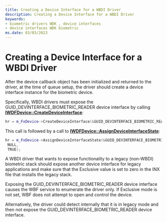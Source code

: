 ```yaml
---
title: Creating a Device Interface for a WBDI Driver
description: Creating a Device Interface for a WBDI Driver
keywords:
- biometric drivers WDK , device interfaces
- device interfaces WDK biometric
ms.date: 03/03/2023
---
```


# Creating a Device Interface for a WBDI Driver


After the device callback object has been initialized and returned to the driver, at the time of queue setup, the driver should create a device interface instance for the biometric device.

Specifically, WBDI drivers must expose the GUID\_DEVINTERFACE\_BIOMETRIC\_READER device interface by calling [**IWDFDevice::CreateDeviceInterface**](/windows-hardware/drivers/ddi/wudfddi/nf-wudfddi-iwdfdevice-createdeviceinterface):

```cpp
hr = m_FxDevice->CreateDeviceInterface(&GUID_DEVINTERFACE_BIOMETRIC_READER, NULL);
```

This call is followed by a call to [**IWDFDevice::AssignDeviceInterfaceState**](/windows-hardware/drivers/ddi/wudfddi/nf-wudfddi-iwdfdevice-assigndeviceinterfacestate):

```cpp
hr = m_FxDevice->AssignDeviceInterfaceState(&GUID_DEVINTERFACE_BIOMETRIC_READER,
 NULL,
 TRUE);
```

A WBDI driver that wants to expose functionality to a legacy (non-WBDI) biometric stack should expose another device interface for legacy applications and make sure that the Exclusive value is set to zero in the INX file that installs the legacy stack.

Exposing the GUID\_DEVINTERFACE\_BIOMETRIC\_READER device interface causes the WBF service to enumerate the driver only. If Exclusive mode is not set, WBF does not attempt to open and control the device.

Alternatively, the driver could detect internally that it is in legacy mode and then not expose the GUID\_DEVINTERFACE\_BIOMETRIC\_READER device interface.

 

